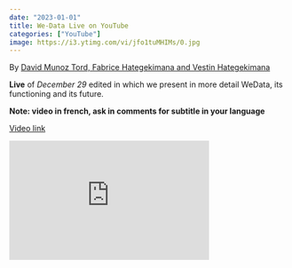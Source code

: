 ```yaml
---
date: "2023-01-01" 
title: We-Data Live on YouTube
categories: ["YouTube"]
image: https://i3.ytimg.com/vi/jfo1tuMHIMs/0.jpg
---
```


By [David Munoz Tord, Fabrice Hategekimana and Vestin Hategekimana](https://twitter.com/wedata_unige)

**Live** of *December 29* edited in which we present in more detail WeData, its functioning and its future.

**Note: video in french, ask in comments for subtitle in your language**

[Video link](https://www.youtube.com/watch?v=jfo1tuMHIMs&t=1269s)

<iframe width="360" height="215" src="https://www.youtube.com/embed/jfo1tuMHIMs" title="Merci pour les +50 abonnées et bonne année!" frameborder="0" allow="accelerometer; autoplay; clipboard-write; encrypted-media; gyroscope; picture-in-picture; web-share" allowfullscreen>

</iframe>
